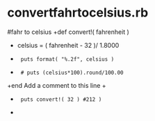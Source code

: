 # convertfahrtocelsius.rb
#fahr to celsius
+def convert!( fahrenheit )
+    celsius = ( fahrenheit - 32 )/ 1.8000
+      puts format( "%.2f", celsius )
+      # puts (celsius*100).round/100.00
+end
Add a comment to this line
+
+      puts convert!( 32 ) #212 )
+
